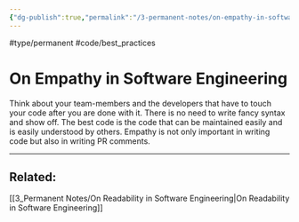 ```yaml
---
{"dg-publish":true,"permalink":"/3-permanent-notes/on-empathy-in-software-engineering/","created":"2023-07-28T14:53:10.473+02:00","updated":"2023-08-17T17:15:10.110+02:00"}
---
```


#type/permanent #code/best_practices 
# On Empathy in Software Engineering

Think about your team-members and the developers that have to touch your code after you are done with it. There is no need to write fancy syntax and show off. The best code is the code that can be maintained easily and is easily understood by others.
Empathy is not only important in writing code but also in writing PR comments.

---
## Related:
[[3_Permanent Notes/On Readability in Software Engineering\|On Readability in Software Engineering]]